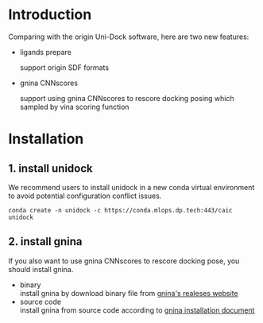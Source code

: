 # Introduction
Comparing with the origin Uni-Dock software, here are two new features:
- ligands prepare  
  
  support origin SDF formats  
  
- gnina CNNscores
  
  support using gnina CNNscores to rescore docking posing which sampled by vina scoring function

# Installation

## 1. install unidock
   
We recommend users to install unidock in a new conda virtual environment to avoid potential configuration conflict issues.

  
    conda create -n unidock -c https://conda.mlops.dp.tech:443/caic unidock
  
## 2. install gnina
If you also want to use gnina CNNscores to rescore docking pose, you should install gnina.
- binary   
install gnina by download binary file from [gnina's realeses website](https://github.com/gnina/gnina/releases)
- source code  
install gnina from source code according to [gnina installation document](https://github.com/gnina/gnina#installation)
